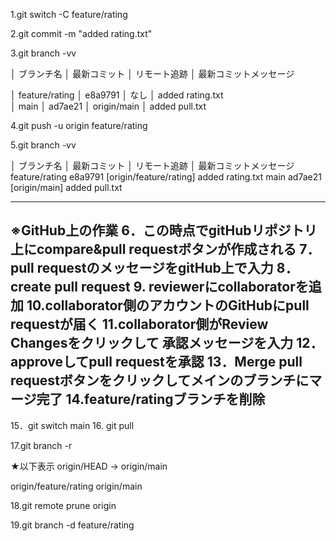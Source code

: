 1.git switch -C feature/rating
<!-- 枝ブランチ作成 -->

2.git commit -m "added rating.txt"
<!-- 枝ブランチで新規コミット -->

3.git branch -vv
<!-- ローカルブランチの一覧とそれぞれの情報を詳しく表示 -->

│ ブランチ名       │ 最新コミット │ リモート追跡 │ 最新コミットメッセージ 

│ feature/rating  │ e8a9791      │ なし         │ added rating.txt        
│ main            │ ad7ae21      │ origin/main  │ added pull.txt          


4.git push -u origin feature/rating
<!--
 ローカルの枝ブランチ feature/rating をリモートに新規ブランチとして作成
そのブランチにローカルの変更内容を push
-uによってローカルにfeature/ratingのリモート追跡がセットされる
-->

5.git branch -vv
<!-- git push -u origin feature/ratingによってリモート追跡 がローカルに追加された -->
│ ブランチ名       │ 最新コミット  │ リモート追跡             │ 最新コミットメッセージ 
  feature/rating      e8a9791     [origin/feature/rating]     added rating.txt
  main               ad7ae21      [origin/main]               added pull.txt


---------------------------------------------------------
※GitHub上の作業
6．この時点でgitHubリポジトリ上にcompare&pull requestボタンが作成される
7．pull requestのメッセージをgitHub上で入力
8．create pull request
9. reviewerにcollaboratorを追加
10.collaborator側のアカウントのGitHubにpull requestが届く
11.collaborator側がReview　Changesをクリックして 承認メッセージを入力
12．approveしてpull requestを承認
13．Merge pull requestボタンをクリックしてメインのブランチにマージ完了
14.feature/ratingブランチを削除
---------------------------------------------------------

15．git switch main
16. git pull
<!-- ローカルのmainブランチにリモートの状態をpull -->

17.git branch -r
  <!-- ローカルに保存されている「リモート追跡ブランチ（remote-tracking branches）」の一覧を表示 -->

  ★以下表示
  origin/HEAD -> origin/main
  <!-- ローカルに保存されているリモート追跡のHEADはorigin/mainを指している -->
  origin/feature/rating
  origin/main
  <!-- ローカルに保存されているリモート追跡ブランチはorigin/feature/ratingとorigin/mainである -->

18.git remote prune origin
<!-- リモートリポジトリにもう存在しないブランチに対応する
ローカルのリモート追跡ブランチ（origin/〇〇）を削除する-->

19.git branch -d feature/rating
<!-- ローカルに存在する不要な枝ブランチを削除git remote prune originで origin/feature/ratingブランチは削除されたが
feature/ratingブランチ自体はローカルには残っているので削除した -->








